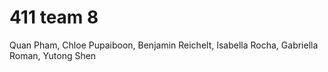 # 411 team 8

Quan Pham, Chloe Pupaiboon, Benjamin Reichelt, Isabella Rocha, Gabriella Roman, Yutong Shen
